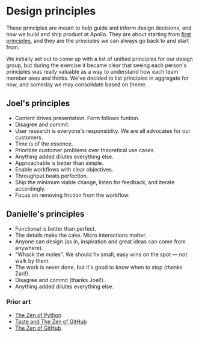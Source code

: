 # Design principles

These principles are meant to help guide and inform design decisions, and how we build and ship product at Apollo. They are about starting from [first principles](https://en.wikipedia.org/wiki/First_principle), and they are the principles we can always go back to and start from.

We initially set out to come up with a list of unified principles for our design group, but during the exercise it became clear that seeing each person's principles was really valuable as a way to understand how each team member sees and thinks. We've decided to list principles in aggregate for now, and someday we may consolidate based on theme.

## Joel's principles

- Content drives presentation. Form follows funtion.
- Disagree and commit.
- User research is everyone's responsiblity. We are all advocates for our customers.
- Time is of the essence.
- Prioritize customer problems over theoretical use cases.
- Anything added dilutes everything else.
- Approachable is better than simple.
- Enable workflows with clear objectives.
- Throughput beats perfection.
- Ship the minimum viable change, listen for feedback, and iterate accordingly.
- Focus on removing friction from the workflow.

## Danielle's principles

- Functional is better than perfect.
- The details make the cake. Micro interactions matter.
- Anyone can design (as in, inspiration and great ideas can come from anywhere).
- "Whack the moles". We should fix small, easy wins on the spot –– not walk by them.
- The work is never done, but it's good to know when to stop (thanks Zari!).
- Disagree and commit (thanks Joel!).
- Anything added dilutes everything else.

### Prior art
- [The Zen of Python](https://legacy.python.org/dev/peps/pep-0020/)
- [Taste and The Zen of GitHub](https://warpspire.com/posts/taste)
- [The Zen of GitHub](https://ben.balter.com/2015/08/12/the-zen-of-github/)